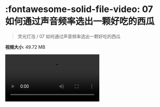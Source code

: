 # :fontawesome-solid-file-video: 07 如何通过声音频率选出一颗好吃的西瓜

> 灵光灯泡 / 07 如何通过声音频率选出一颗好吃的西瓜

**视频大小**: 49.72 MB

<div class="video"><video src="https://file.hsyhx.top/archive/灵光灯泡/07.mp4" controls preload>🤔 您的浏览器不支持 video 标签</video></div>